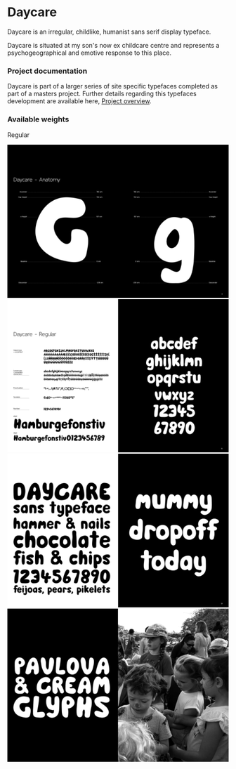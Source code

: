 # Daycare

Daycare is an irregular, childlike, humanist sans serif display typeface.

Daycare is situated at my son's now ex childcare centre and represents a psychogeographical and emotive response to this place.

### Project documentation
Daycare is part of a larger series of site specific typefaces completed as part of a masters project. Further details regarding this typefaces development are available here, [Project overview](docs/project-overview.md).


### Available weights
Regular    

![Image](images/dc.jpg)
![Image](images/dc2.jpg)
![Image](images/dc3.jpg)
![Image](images/dc4.jpg)
